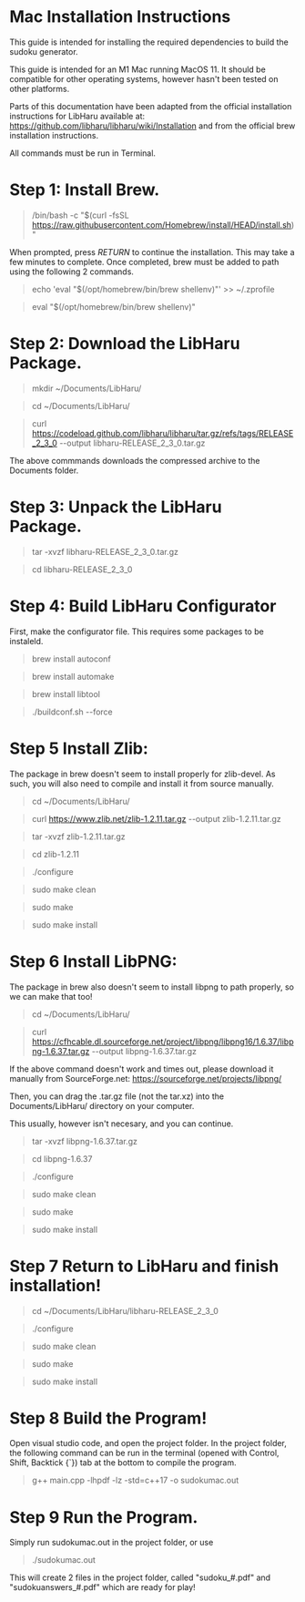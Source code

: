 # Mac Installation Instructions

This guide is intended for installing the required dependencies to build the sudoku generator.

This guide is intended for an M1 Mac running MacOS 11. It should be compatible for other operating systems, however hasn't been tested on other platforms.

Parts of this documentation have been adapted from the official installation instructions for LibHaru available at: https://github.com/libharu/libharu/wiki/Installation and from the official brew installation instructions.

All commands must be run in Terminal.

# Step 1: Install Brew.

> /bin/bash -c "$(curl -fsSL https://raw.githubusercontent.com/Homebrew/install/HEAD/install.sh)"

When prompted, press *RETURN* to continue the installation. This may take a few minutes to complete. Once completed, brew must be added to path using the following 2 commands.

> echo 'eval "$(/opt/homebrew/bin/brew shellenv)"' >> ~/.zprofile

> eval "$(/opt/homebrew/bin/brew shellenv)"

# Step 2: Download the LibHaru Package.

> mkdir ~/Documents/LibHaru/

> cd ~/Documents/LibHaru/

> curl https://codeload.github.com/libharu/libharu/tar.gz/refs/tags/RELEASE_2_3_0 --output libharu-RELEASE_2_3_0.tar.gz

The above commmands downloads the compressed archive to the Documents folder.

# Step 3: Unpack the LibHaru Package.

> tar -xvzf libharu-RELEASE_2_3_0.tar.gz

> cd libharu-RELEASE_2_3_0

# Step 4: Build LibHaru Configurator

First, make the configurator file. This requires some packages to be instaleld.

> brew install autoconf

> brew install automake

> brew install libtool

> ./buildconf.sh --force

# Step 5 Install Zlib:

The package in brew doesn't seem to install properly for zlib-devel. As such, you will also need to compile and install it from source manually.

> cd ~/Documents/LibHaru/

> curl https://www.zlib.net/zlib-1.2.11.tar.gz --output zlib-1.2.11.tar.gz

> tar -xvzf zlib-1.2.11.tar.gz

> cd zlib-1.2.11

> ./configure

> sudo make clean

> sudo make

> sudo make install

# Step 6 Install LibPNG:

The package in brew also doesn't seem to install libpng to path properly, so we can make that too!

> cd ~/Documents/LibHaru/

> curl https://cfhcable.dl.sourceforge.net/project/libpng/libpng16/1.6.37/libpng-1.6.37.tar.gz --output libpng-1.6.37.tar.gz

If the above command doesn't work and times out, please download it manually from SourceForge.net:
https://sourceforge.net/projects/libpng/

Then, you can drag the .tar.gz file (not the tar.xz) into the Documents/LibHaru/ directory on your computer.

This usually, however isn't necesary, and you can continue.

> tar -xvzf libpng-1.6.37.tar.gz

> cd libpng-1.6.37

> ./configure

> sudo make clean

> sudo make

> sudo make install

# Step 7 Return to LibHaru and finish installation!

> cd ~/Documents/LibHaru/libharu-RELEASE_2_3_0

> ./configure

> sudo make clean

> sudo make

> sudo make install

# Step 8 Build the Program!

Open visual studio code, and open the project folder. In the project folder, the following command can be run in the terminal (opened with Control, Shift, Backtick {`}) tab at the bottom to compile the program.

> g++ main.cpp -lhpdf -lz -std=c++17 -o sudokumac.out

# Step 9 Run the Program.

Simply run sudokumac.out in the project folder, or use

> ./sudokumac.out

This will create 2 files in the project folder, called "sudoku_#.pdf" and "sudokuanswers_#.pdf" which are ready for play!



